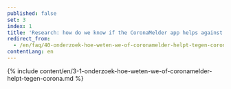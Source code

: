```yaml
---
published: false
set: 3
index: 1
title: 'Research: how do we know if the CoronaMelder app helps against the coronavirus?'
redirect_from: 
  - /en/faq/40-onderzoek-hoe-weten-we-of-coronamelder-helpt-tegen-corona
contentLang: en
---
```

{% include content/en/3-1-onderzoek-hoe-weten-we-of-coronamelder-helpt-tegen-corona.md %}
